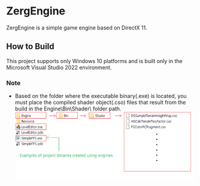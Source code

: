 # ZergEngine
ZergEngine is a simple game engine based on DirectX 11.

## How to Build
This project supports only Windows 10 platforms and is built only in the Microsoft Visual Studio 2022 environment.

### Note
- Based on the folder where the executable binary(.exe) is located, you must place the compiled shader object(.cso) files that result from the build in the Engine\Bin\Shader\ folder path.
![How to Run](Images/note1.png)

